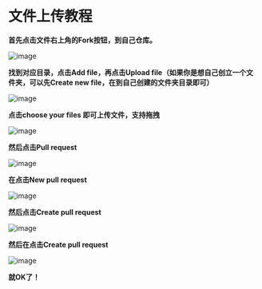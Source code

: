 # 文件上传教程

**首先点击文件右上角的Fork按钮，到自己仓库。**

![image](https://user-images.githubusercontent.com/100205056/190974708-82500490-72fc-4383-ad90-fb3ac84ed040.png)

**找到对应目录，点击Add file，再点击Upload file（如果你是想自己创立一个文件夹，可以先Create new file，在到自己创建的文件夹目录即可）**

![image](https://user-images.githubusercontent.com/100205056/190974847-17bea980-4a03-49f1-bb54-78bebc005fe4.png)

**点击choose your files 即可上传文件，支持拖拽**

![image](https://user-images.githubusercontent.com/100205056/190974909-c74827ce-15de-4da9-a551-d8f39cb508f8.png)



**然后点击Pull request**

![image](https://user-images.githubusercontent.com/100205056/190974955-2ce7a40d-4e29-4573-8e24-87f00beef958.png)

**在点击New pull request**

![image](https://user-images.githubusercontent.com/100205056/190974985-3577f8f2-3792-42d3-8db8-cbfe1a555467.png)

**然后点击Create pull request**

![image](https://user-images.githubusercontent.com/100205056/190975021-c3ff2c45-4ba5-4abb-86a4-dae1de9ab6bf.png)

**然后在点击Create pull request**

![image](https://user-images.githubusercontent.com/100205056/190975051-4cdfb596-4066-46d1-b47f-90e9241c4472.png)

**就OK了！**



